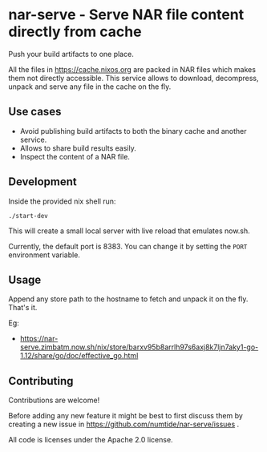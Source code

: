 # nar-serve - Serve NAR file content directly from cache

Push your build artifacts to one place.

All the files in https://cache.nixos.org are packed in NAR files which makes
them not directly accessible. This service allows to download, decompress,
unpack and serve any file in the cache on the fly.

## Use cases

* Avoid publishing build artifacts to both the binary cache and another service.
* Allows to share build results easily.
* Inspect the content of a NAR file.

## Development

Inside the provided nix shell run:

```shell
./start-dev
```

This will create a small local server with live reload that emulates now.sh.

Currently, the default port is 8383. You can change it by setting the `PORT` environment variable.

## Usage

Append any store path to the hostname to fetch and unpack it on
the fly. That's it.

Eg:

* https://nar-serve.zimbatm.now.sh/nix/store/barxv95b8arrlh97s6axj8k7ljn7aky1-go-1.12/share/go/doc/effective_go.html

## Contributing

Contributions are welcome!

Before adding any new feature it might be best to first discuss them by
creating a new issue in https://github.com/numtide/nar-serve/issues .

All code is licenses under the Apache 2.0 license.
